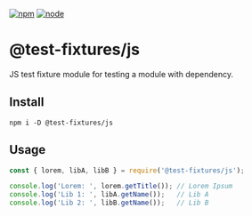 [![npm](https://img.shields.io/npm/v/@test-fixtures/js?logo=npm&color=brightgreen "npm package")](https://www.npmjs.com/package/@test-fixtures/js "download npm package")
[![node](https://img.shields.io/npm/dm/@test-fixtures/js)](https://www.npmjs.com/package/@test-fixtures/js)


# @test-fixtures/js

JS test fixture module for testing a module with dependency.

## Install

```
npm i -D @test-fixtures/js
```

## Usage

```js
const { lorem, libA, libB } = require('@test-fixtures/js');

console.log('Lorem: ', lorem.getTitle()); // Lorem Ipsum
console.log('Lib 1: ', libA.getName());   // Lib A
console.log('Lib 2: ', libB.getName());   // Lib B
```
